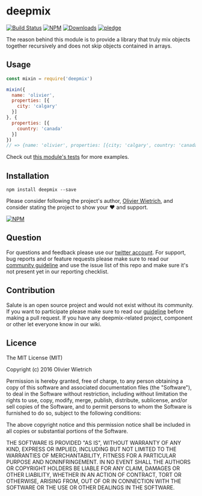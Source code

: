 # deepmix

[![Build Status](https://travis-ci.org/bredele/deepmix.svg?branch=master)](https://travis-ci.org/bredele/deepmix)
[![NPM](https://img.shields.io/npm/v/deepmix.svg?style=flat-square)](https://www.npmjs.com/package/deepmix)
[![Downloads](https://img.shields.io/npm/dm/deepmix.svg?style=flat-square)](http://npm-stat.com/charts.html?package=deepmix)
[![pledge](https://bredele.github.io/contributing-guide/community-pledge.svg)](https://github.com/bredele/contributing-guide/blob/master/community.md)

The reason behind this module is to provide a library that truly mix objects together recursively and does not skip objects contained in arrays.


## Usage

```javascript
const mixin = require('deepmix')

mixin({
  name: 'olivier',
  properties: [{
    city: 'calgary'
  }]
}, {
  properties: [{
    country: 'canada'
  }]
})
// => {name: 'olivier', properties: [{city; 'calgary', country: 'canada'}]}
```

Check out [this module's tests](https://github.com/bredele/deepmix/tree/master/test) for more examples.

## Installation

```shell
npm install deepmix --save
```

Please consider following the project's author, [Olivier Wietrich](https://github.com/bredele), and consider stating the project to show your :heart: and support.

[![NPM](https://nodei.co/npm/deepmix.png)](https://nodei.co/npm/deepmix/)

## Question

For questions and feedback please use our [twitter account](https://twitter.com/bredeleca). For support, bug reports and or feature requests please make sure to read our
<a href="https://github.com/bredele/contributing-guide/blob/master/community.md" target="_blank">community guideline</a> and use the issue list of this repo and make sure it's not present yet in our reporting checklist.

## Contribution

Salute is an open source project and would not exist without its community. If you want to participate please make sure to read our <a href="https://github.com/bredele/contributing-guide/blob/master/community.md" target="_blank">guideline</a> before making a pull request. If you have any deepmix-related project, component or other let everyone know in our wiki.


## Licence

The MIT License (MIT)

Copyright (c) 2016 Olivier Wietrich

Permission is hereby granted, free of charge, to any person obtaining a copy
of this software and associated documentation files (the "Software"), to deal
in the Software without restriction, including without limitation the rights
to use, copy, modify, merge, publish, distribute, sublicense, and/or sell
copies of the Software, and to permit persons to whom the Software is
furnished to do so, subject to the following conditions:

The above copyright notice and this permission notice shall be included in all
copies or substantial portions of the Software.

THE SOFTWARE IS PROVIDED "AS IS", WITHOUT WARRANTY OF ANY KIND, EXPRESS OR
IMPLIED, INCLUDING BUT NOT LIMITED TO THE WARRANTIES OF MERCHANTABILITY,
FITNESS FOR A PARTICULAR PURPOSE AND NONINFRINGEMENT. IN NO EVENT SHALL THE
AUTHORS OR COPYRIGHT HOLDERS BE LIABLE FOR ANY CLAIM, DAMAGES OR OTHER
LIABILITY, WHETHER IN AN ACTION OF CONTRACT, TORT OR OTHERWISE, ARISING FROM,
OUT OF OR IN CONNECTION WITH THE SOFTWARE OR THE USE OR OTHER DEALINGS IN THE
SOFTWARE.
